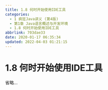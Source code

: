 ```yaml
---
title: 1.8 何时开始使用IDE工具
categories: 
  - 1 疯狂Java讲义 (第4版)
  - 第1章 Java语言概述与开发环境
  - 1.8 何时开始使用IDE工具
abbrlink: 703dae33
date: 2020-01-17 06:35:34
updated: 2022-04-03 01:21:15
---
```

# 1.8 何时开始使用IDE工具
省略...
